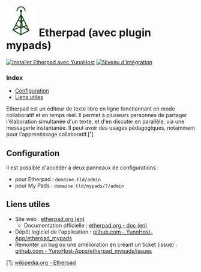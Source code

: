 # <img src="/images/etherpad_mypads_logo.svg" width="80px" alt="logo de Etherpad"> Etherpad (avec plugin mypads)

[![Installer Etherpad avec YunoHost](https://install-app.yunohost.org/install-with-yunohost.png)](https://install-app.yunohost.org/?app=etherpad_mypads) [![Niveau d'intégration](https://dash.yunohost.org/integration/etherpad_mypads.svg)](https://dash.yunohost.org/appci/app/etherpad_mypads)

### Index

- [Configuration](#Configuration)
- [Liens utiles](#liens-utiles)

Etherpad est un éditeur de texte libre en ligne fonctionnant en mode collaboratif et en temps réel. Il permet à plusieurs personnes de partager l'élaboration simultanée d'un texte, et d'en discuter en parallèle, via une messagerie instantanée. Il peut avoir des usages pédagogiques, notamment pour l'apprentissage collaboratif.[¹]

## Configuration

Il est possible d'accéder à deux panneaux de configurations :
  + pour Etherpad : `domaine.tld/admin`
  + pour My Pads : `domaine.tld/mypads/?/admin`

## Liens utiles

+ Site web : [etherpad.org (en)](https://etherpad.org/)
  + Documentation officielle : [etherpad.org - doc (en)](https://etherpad.org/doc/v1.7.0/)
+ Dépôt logiciel de l'application : [github.com - YunoHost-App/etherpad_mypads](https://github.com/YunoHost-Apps/etherpad_mypads_ynh)
+ Remonter un bug ou une amélioration en créant un ticket (issue) : [github.com - YunoHost-Apps/etherpad_mypads/issues](https://github.com/YunoHost-Apps/etherpad_mypads_ynh/issues)

[¹]: [wikipedia.org - Etherpad](https://fr.wikipedia.org/wiki/Etherpad)
